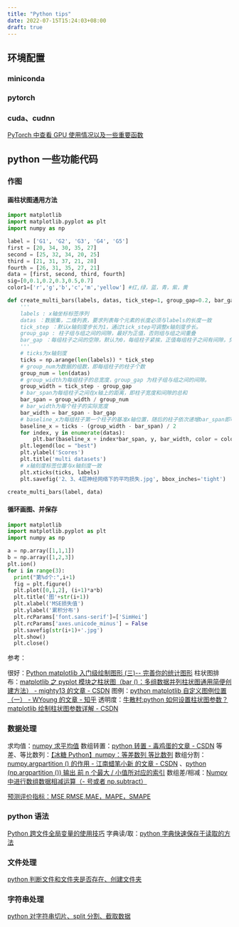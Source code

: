 ```yaml
---
title: "Python tips"
date: 2022-07-15T15:24:03+08:00
draft: true
---
```


## 环境配置

### miniconda

### pytorch

### cuda、cudnn

[PyTorch 中查看 GPU 使用情况以及一些重要函数](https://zhiqianghe.blog.csdn.net/article/details/111661128)

## python 一些功能代码

### 作图

#### 画柱状图通用方法

```python
import matplotlib
import matplotlib.pyplot as plt
import numpy as np

label = ['G1', 'G2', 'G3', 'G4', 'G5']
first = [20, 34, 30, 35, 27]
second = [25, 32, 34, 20, 25]
third = [21, 31, 37, 21, 28]
fourth = [26, 31, 35, 27, 21]
data = [first, second, third, fourth]
sig=[0,0.1,0.2,0.3,0.5,0.7]
color1=['r','g','b','c','m','yellow'] #红,绿，蓝，青，紫，黄

def create_multi_bars(labels, datas, tick_step=1, group_gap=0.2, bar_gap=0):
    '''
    labels : x轴坐标标签序列
    datas ：数据集，二维列表，要求列表每个元素的长度必须与labels的长度一致
    tick_step ：默认x轴刻度步长为1，通过tick_step可调整x轴刻度步长。
    group_gap : 柱子组与组之间的间隙，最好为正值，否则组与组之间重叠
    bar_gap ：每组柱子之间的空隙，默认为0，每组柱子紧挨，正值每组柱子之间有间隙，负值每组柱子之间重叠
    '''
    # ticks为x轴刻度
    ticks = np.arange(len(labels)) * tick_step
    # group_num为数据的组数，即每组柱子的柱子个数
    group_num = len(datas)
    # group_width为每组柱子的总宽度，group_gap 为柱子组与组之间的间隙。
    group_width = tick_step - group_gap
    # bar_span为每组柱子之间在x轴上的距离，即柱子宽度和间隙的总和
    bar_span = group_width / group_num
    # bar_width为每个柱子的实际宽度
    bar_width = bar_span - bar_gap
    # baseline_x为每组柱子第一个柱子的基准x轴位置，随后的柱子依次递增bar_span即可
    baseline_x = ticks - (group_width - bar_span) / 2
    for index, y in enumerate(datas):
        plt.bar(baseline_x + index*bar_span, y, bar_width, color = color1[index], label = 'sigma=%.1f'%sig[index])
    plt.legend(loc = "best")
    plt.ylabel('Scores')
    plt.title('multi datasets')
    # x轴刻度标签位置与x轴刻度一致
    plt.xticks(ticks, labels)
    plt.savefig('2、3、4层神经网络下的平均损失.jpg', bbox_inches='tight')
    
create_multi_bars(label, data)
```

#### 循环画图、并保存

```python
import matplotlib
import matplotlib.pyplot as plt
import numpy as np

a = np.array([1,1,1])
b = np.array([1,2,3])
plt.ion()
for i in range(3):
  print("第%d个:",i+1)
  fig = plt.figure()
  plt.plot([0,1,2], (i+1)*a*b)
  plt.title('图'+str(i+1))
  plt.xlabel('MSE损失值')
  plt.ylabel('累积分布')
  plt.rcParams['font.sans-serif']=['SimHei']
  plt.rcParams['axes.unicode_minus'] = False
  plt.savefig(str(i+1)+'.jpg')
  plt.show()
  plt.close()
```

参考：

很好：[Python matplotlib 入门级绘制图形 (三)-- 完善你的统计图形](https://blog.csdn.net/Janbob_Xiao/article/details/123830784)
柱状图排布：[matplotlib 之 pyplot 模块之柱状图（bar ()：多组数据并列柱状图通用简便创建方法） - mighty13 的文章 - CSDN](https://blog.csdn.net/mighty13/article/details/113873617)
图例：[python matplotlib 自定义图例位置（一） - WYoung 的文章 - 知乎](https://zhuanlan.zhihu.com/p/464335876)
透明度：[牛散村:python 如何设置柱状图参数？matplotlib 绘制柱状图参数详解 - CSDN](https://blog.csdn.net/weixin_45378258/article/details/118961719?utm_medium=distribute.pc_aggpage_search_result.none-task-blog-2~aggregatepage~first_rank_ecpm_v1~rank_v31_ecpm-1-118961719-null-null.pc_agg_new_rank&utm_term=Python%E7%9A%84bar%E8%AE%BE%E7%BD%AE%E6%9F%B1%E7%8A%B6%E5%9B%BE%E9%80%8F%E6%98%8E%E5%BA%A6&spm=1000.2123.3001.4430)

### 数据处理


求均值：[numpy 求平均值](https://blog.csdn.net/reyyy/article/details/108279103)
数组转置：[python 转置 - 毒鸡蛋的文章 - CSDN](https://blog.csdn.net/dujidan/article/details/121932770?utm_medium=distribute.pc_aggpage_search_result.none-task-blog-2~aggregatepage~first_rank_ecpm_v1~rank_v31_ecpm-5-121932770-null-null.pc_agg_new_rank&utm_term=python%E5%AE%9E%E7%8E%B0%E6%95%B0%E6%8D%AE%E8%BD%AC%E7%BD%AE&spm=1000.2123.3001.4430)
等差、等比数列：[【冰糖 Python】numpy：等差数列 等比数列](https://blog.csdn.net/xiaoxiao_ziteng/article/details/115272880)
数组分割：[numpy.argpartition () 的作用 - 江南蜡笔小新 的文章 - CSDN](https://blog.csdn.net/ftimes/article/details/119939691) 、[python (np.argpartition ()) 输出 前 n 个最大 / 小值所对应的索引](https://blog.csdn.net/weixin_41457494/article/details/105603211)
数组差/相减：[Numpy 中进行数组数据相减运算（- 号或者 np.subtract）](https://blog.csdn.net/sdgfbhgfj/article/details/123782111)

[预测评价指标：MSE,RMSE,MAE，MAPE，SMAPE](https://blog.csdn.net/qq_31244453/article/details/114665195)

### python 语法

[Python 跨文件全局变量的使用技巧](https://blog.csdn.net/liming89/article/details/122879717)
字典读/取：[python 字典快速保存于读取的方法](http://t.csdn.cn/G3n0h)


### 文件处理

[python 判断文件和文件夹是否存在、创建文件夹](https://www.cnblogs.com/hushaojun/p/4533241.html)

### 字符串处理

[python 对字符串切片、split 分割、截取数据](https://blog.csdn.net/weixin_39801202/article/details/110489045)